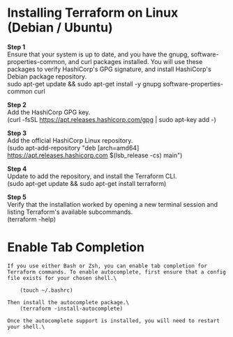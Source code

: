 # Installing Terraform on Linux (Debian / Ubuntu)


**Step 1** \
   Ensure that your system is up to date, and you have the gnupg, software-properties-common, and curl packages installed. You will use these packages to verify HashiCorp's GPG signature, and install HashiCorp's Debian package repository.\
sudo apt-get update && sudo apt-get install -y gnupg software-properties-common curl

**Step 2** \
    Add the HashiCorp GPG key.\
     (curl -fsSL https://apt.releases.hashicorp.com/gpg | sudo apt-key add -)

**Step 3** \
    Add the official HashiCorp Linux repository.\
        (sudo apt-add-repository "deb [arch=amd64] https://apt.releases.hashicorp.com $(lsb_release -cs) main")

**Step 4** \
    Update to add the repository, and install the Terraform CLI.\
       (sudo apt-get update && sudo apt-get install terraform) 

**Step 5** \
    Verify that the installation worked by opening a new terminal session and listing Terraform's available subcommands.\
        (terraform -help)


# Enable Tab Completion

    If you use either Bash or Zsh, you can enable tab completion for Terraform commands. To enable autocomplete, first ensure that a config file exists for your chosen shell.\

        (touch ~/.bashrc)

    Then install the autocomplete package.\
        (terraform -install-autocomplete)

    Once the autocomplete support is installed, you will need to restart your shell.\




